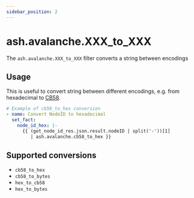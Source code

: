 ```yaml
---
sidebar_position: 2
---
```


# ash.avalanche.XXX_to_XXX

The `ash.avalanche.XXX_to_XXX` filter converts a string between encodings

## Usage

This is useful to convert string between different encodings, e.g. from hexadecimal to [CB58](https://support.avax.network/en/articles/4587395-what-is-cb58).

```yaml
# Example of cb58_to_hex conversion
- name: Convert NodeID to hexadecimal
  set_fact:
    node_id_hex: |-
      {{ (get_node_id_res.json.result.nodeID | split('-'))[1]
         | ash.avalanche.cb58_to_hex }}
```

## Supported conversions

- `cb58_to_hex`
- `cb58_to_bytes`
- `hex_to_cb58`
- `hex_to_bytes`
